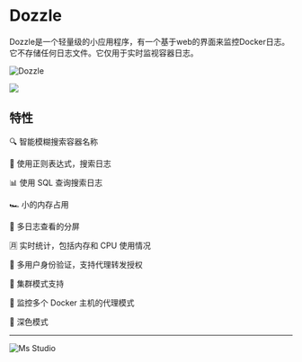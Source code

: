 # Dozzle

Dozzle是一个轻量级的小应用程序，有一个基于web的界面来监控Docker日志。它不存储任何日志文件。它仅用于实时监视容器日志。

![Dozzle](https://file.lifebus.top/imgs/dozzle_cover.png)

![](https://img.shields.io/badge/%E6%96%B0%E7%96%86%E8%90%8C%E6%A3%AE%E8%BD%AF%E4%BB%B6%E5%BC%80%E5%8F%91%E5%B7%A5%E4%BD%9C%E5%AE%A4-%E6%8F%90%E4%BE%9B%E6%8A%80%E6%9C%AF%E6%94%AF%E6%8C%81-blue)

## 特性

🔍 智能模糊搜索容器名称

🔦 使用正则表达式，搜索日志

📊 使用 SQL 查询搜索日志

🏎 小的内存占用

📓 多日志查看的分屏

🈷️ 实时统计，包括内存和 CPU 使用情况

🚨 多用户身份验证，支持代理转发授权

🐳 集群模式支持

🛜 监控多个 Docker 主机的代理模式

🌙 深色模式

---

![Ms Studio](https://file.lifebus.top/imgs/ms_blank_001.png)
